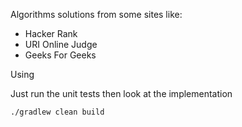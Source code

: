 Algorithms solutions from some sites like:

* Hacker Rank
* URI Online Judge
* Geeks For Geeks

Using

Just run the unit tests then look at the implementation

	./gradlew clean build
